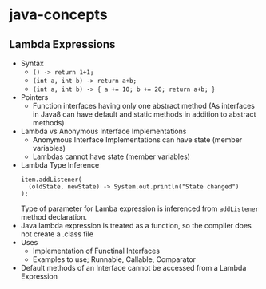 # java-concepts

## Lambda Expressions
  - Syntax
    - `() -> return 1+1;`
    - `(int a, int b) -> return a+b;`
    - `(int a, int b) -> { a += 10; b += 20; return a+b; }`
  - Pointers
    - Function interfaces having only one abstract method (As interfaces in Java8 can have default and static methods in addition to abstract methods)
  - Lambda vs Anonymous Interface Implementations
    - Anonymous Interface Implementations can have state (member variables)
    - Lambdas cannot have state (member variables)
  - Lambda Type Inference
      ```
      item.addListener(
        (oldState, newState) -> System.out.println("State changed")
      );
      ```
      Type of parameter for Lamba expression is inferenced from `addListener` method declaration.
  - Java lambda expression is treated as a function, so the compiler does not create a .class file
  - Uses
    - Implementation of Functinal Interfaces
    - Examples to use; Runnable, Callable, Comparator
  - Default methods of an Interface cannot be accessed from a Lambda Expression
